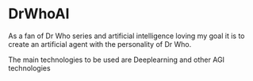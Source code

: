 # DrWhoAI
As a fan of Dr Who series and artificial intelligence loving my goal it is to create an artificial agent with the personality of Dr Who.

The main technologies to be used are Deeplearning and other AGI technologies

